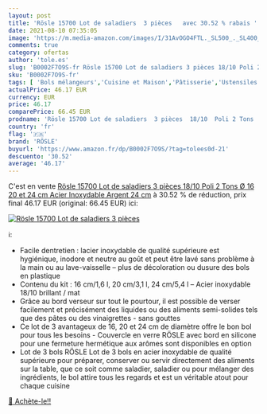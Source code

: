```yaml
---
layout: post
title: 'Rösle 15700 Lot de saladiers  3 pièces   avec 30.52 % rabais '
date: 2021-08-10 07:35:05
image: 'https://m.media-amazon.com/images/I/31AvOGO4FTL._SL500_._SL400_.jpg'
comments: true
category: ofertas
author: 'tole.es'
slug: 'B0002F7O9S-fr Rösle 15700 Lot de saladiers 3 pièces 18/10 Poli 2 Tons Ø...'
sku: 'B0002F7O9S-fr'
tags: [ 'Bols mélangeurs','Cuisine et Maison','Pâtisserie','Ustensiles à pâtisserie','rösle', ]
actualPrice: 46.17 EUR
currency: EUR
price: 46.17
comparePrice: 66.45 EUR
prodname: 'Rösle 15700 Lot de saladiers  3 pièces  18/10  Poli 2 Tons  Ø 16  20 et 24 cm  Acier Inoxydable  Argent  24 cm'
country: 'fr'
flag: '🇫🇷'
brand: 'RÖSLE'
buyurl: 'https://www.amazon.fr/dp/B0002F7O9S/?tag=tolees0d-21'
descuento: '30.52'
average: '46.17'
---
```


C'est en vente [Rösle 15700 Lot de saladiers  3 pièces  18/10  Poli 2 Tons  Ø 16  20 et 24 cm  Acier Inoxydable  Argent  24 cm](https://www.amazon.fr/dp/B0002F7O9S/?tag=tolees0d-21)  à  30.52 % de réduction, prix final  46.17 EUR (original: 66.45 EUR) ici:

[![Rösle 15700 Lot de saladiers  3 pièces  ](https://m.media-amazon.com/images/I/31AvOGO4FTL._SL500_._SL400_.jpg)](https://www.amazon.fr/dp/B0002F7O9S/?tag=tolees0d-21)

ℹ️:

- Facile dentretien : lacier inoxydable de qualité supérieure est hygiénique, inodore et neutre au goût et peut être lavé sans problème à la main ou au lave-vaisselle – plus de décoloration ou dusure des bols en plastique
- Contenu du kit : 16 cm/1,6 l, 20 cm/3,1 l, 24 cm/5,4 l – Acier inoxydable 18/10 brillant / mat
- Grâce au bord verseur sur tout le pourtour, il est possible de verser facilement et précisément des liquides ou des aliments semi-solides tels que des pâtes ou des vinaigrettes - sans gouttes
- Ce lot de 3 avantageux de 16, 20 et 24 cm de diamètre offre le bon bol pour tous les besoins - Couvercle en verre RÖSLE avec bord en silicone pour une fermeture hermétique aux arômes sont disponibles en option
- Lot de 3 bols RÖSLE Lot de 3 bols en acier inoxydable de qualité supérieure pour préparer, conserver ou servir directement des aliments sur la table, que ce soit comme saladier, saladier ou pour mélanger des ingrédients, le bol attire tous les regards et est un véritable atout pour chaque cuisine

[🛒 Achète-le!!](https://www.amazon.fr/dp/B0002F7O9S/?tag=tolees0d-21)
